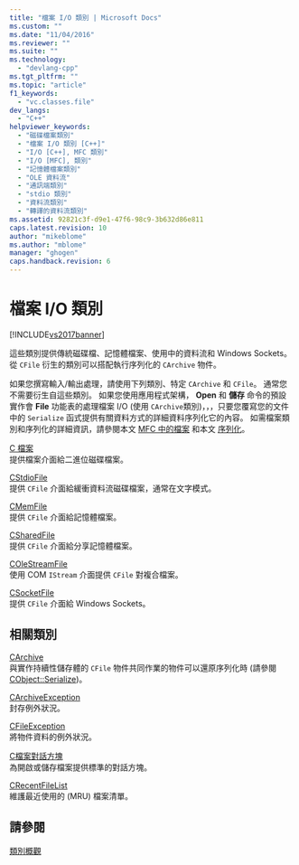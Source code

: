 ```yaml
---
title: "檔案 I/O 類別 | Microsoft Docs"
ms.custom: ""
ms.date: "11/04/2016"
ms.reviewer: ""
ms.suite: ""
ms.technology: 
  - "devlang-cpp"
ms.tgt_pltfrm: ""
ms.topic: "article"
f1_keywords: 
  - "vc.classes.file"
dev_langs: 
  - "C++"
helpviewer_keywords: 
  - "磁碟檔案類別"
  - "檔案 I/O 類別 [C++]"
  - "I/O [C++], MFC 類別"
  - "I/O [MFC], 類別"
  - "記憶體檔案類別"
  - "OLE 資料流"
  - "通訊端類別"
  - "stdio 類別"
  - "資料流類別"
  - "轉譯的資料流類別"
ms.assetid: 92821c3f-d9e1-47f6-98c9-3b632d86e811
caps.latest.revision: 10
author: "mikeblome"
ms.author: "mblome"
manager: "ghogen"
caps.handback.revision: 6
---
```

# 檔案 I/O 類別
[!INCLUDE[vs2017banner](../assembler/inline/includes/vs2017banner.md)]

這些類別提供傳統磁碟檔、記憶體檔案、使用中的資料流和 Windows Sockets。  從 `CFile` 衍生的類別可以搭配執行序列化的 `CArchive` 物件。  
  
 如果您撰寫輸入\/輸出處理，請使用下列類別、特定 `CArchive` 和 `CFile`。  通常您不需要衍生自這些類別。  如果您使用應用程式架構， **Open** 和 **儲存** 命令的預設實作會 **File** 功能表的處理檔案 I\/O \(使用 `CArchive`類別\)，，，只要您覆寫您的文件中的 `Serialize` 函式提供有關資料方式的詳細資料序列化它的內容。  如需檔案類別和序列化的詳細資訊，請參閱本文 [MFC 中的檔案](../mfc/files-in-mfc.md) 和本文 [序列化](../mfc/serialization-in-mfc.md)。  
  
 [C 檔案](../mfc/reference/cfile-class.md)  
 提供檔案介面給二進位磁碟檔案。  
  
 [CStdioFile](../mfc/reference/cstdiofile-class.md)  
 提供 `CFile` 介面給緩衝資料流磁碟檔案，通常在文字模式。  
  
 [CMemFile](../mfc/reference/cmemfile-class.md)  
 提供 `CFile` 介面給記憶體檔案。  
  
 [CSharedFile](../mfc/reference/csharedfile-class.md)  
 提供 `CFile` 介面給分享記憶體檔案。  
  
 [COleStreamFile](../mfc/reference/colestreamfile-class.md)  
 使用 COM `IStream` 介面提供 `CFile` 對複合檔案。  
  
 [CSocketFile](../mfc/reference/csocketfile-class.md)  
 提供 `CFile` 介面給 Windows Sockets。  
  
## 相關類別  
 [CArchive](../mfc/reference/carchive-class.md)  
 與實作持續性儲存體的 `CFile` 物件共同作業的物件可以還原序列化時 \(請參閱 [CObject::Serialize](../Topic/CObject::Serialize.md)\)。  
  
 [CArchiveException](../mfc/reference/carchiveexception-class.md)  
 封存例外狀況。  
  
 [CFileException](../mfc/reference/cfileexception-class.md)  
 將物件資料的例外狀況。  
  
 [C檔案對話方塊](../mfc/reference/cfiledialog-class.md)  
 為開啟或儲存檔案提供標準的對話方塊。  
  
 [CRecentFileList](../mfc/reference/crecentfilelist-class.md)  
 維護最近使用的 \(MRU\) 檔案清單。  
  
## 請參閱  
 [類別概觀](../mfc/class-library-overview.md)